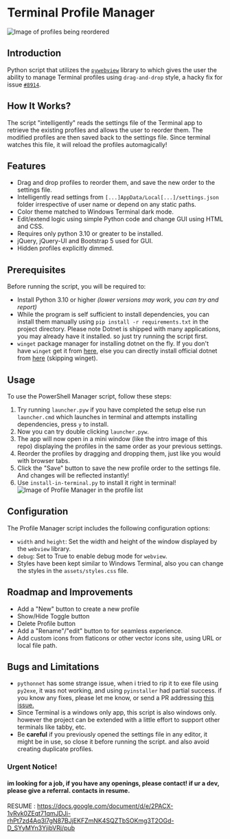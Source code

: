 # Terminal Profile Manager

![Image of profiles being reordered](./images/drag-example.png)

## Introduction

Python script that utilizes the [`pywebview`](https://pywebview.flowrl.com/) library to which gives the user the ability to manage Terminal profiles using `drag-and-drop` style, a
hacky fix for issue [`#8914`](https://github.com/microsoft/terminal/issues/8914).

## How It Works?

The script "intelligently" reads the settings file of the Terminal app to retrieve the existing profiles and allows the user to reorder them. The modified profiles are then saved
back to the settings file. Since terminal watches this file, it will reload the profiles automagically!

## Features

-   Drag and drop profiles to reorder them, and save the new order to the settings file.
-   Intelligently read settings from `[...]AppData/Local[...]/settings.json` folder irrespective of user name or depend on any static paths.
-   Color theme matched to Windows Terminal dark mode.
-   Edit/extend logic using simple Python code and change GUI using HTML and CSS.
-   Requires only python 3.10 or greater to be installed.
-   jQuery, jQuery-UI and Bootstrap 5 used for GUI.
-   Hidden profiles explicitly dimmed.

## Prerequisites

Before running the script, you will be required to:

-   Install Python 3.10 or higher _(lower versions may work, you can try and report)_
-   While the program is self sufficient to install dependencies, you can install them manually using `pip install -r requirements.txt` in the project directory. Please note Dotnet
    is shipped with many applications, you may already have it installed. so just try running the script first.
-   `winget` package manager for installing dotnet on the fly. If you don't have `winget` get it from
    [here](https://learn.microsoft.com/en-us/windows/package-manager/winget/#install-winget), else you can directly install official dotnet from
    [here](https://dotnet.microsoft.com/en-us/download) (skipping winget).

## Usage

To use the PowerShell Manager script, follow these steps:

1. Try running `launcher.pyw` if you have completed the setup else run `launcher.cmd` which launches in terminal and attempts installing dependencies, press `y` to install.
2. Now you can try double clicking `launcher.pyw`.
3. The app will now open in a mini window (like the intro image of this repo) displaying the profiles in the same order as your previous settings.
4. Reorder the profiles by dragging and dropping them, just like you would with browser tabs.
5. Click the "Save" button to save the new profile order to the settings file. And changes will be reflected instantly!
6. Use `install-in-terminal.py` to install it right in terminal! ![Image of Profile Manager in the profile list](./images/profile-list-example.png)

## Configuration

The Profile Manager script includes the following configuration options:

-   `width` and `height`: Set the width and height of the window displayed by the `webview` library.
-   `debug`: Set to True to enable debug mode for `webview`.
-   Styles have been kept similar to Windows Terminal, also you can change the styles in the `assets/styles.css` file.

## Roadmap and Improvements

-   Add a "New" button to create a new profile
-   Show/Hide Toggle button
-   Delete Profile button
-   Add a "Rename"/"edit" button to for seamless experience.
-   Add custom icons from flaticons or other vector icons site, using URL or local file path.

## Bugs and Limitations

-   `pythonnet` has some strange issue, when i tried to rip it to exe file using `py2exe`, it was not working, and using `pyinstaller` had partial success. if you know any fixes,
    please let me know, or send a PR addressing [this issue.](https://github.com/pythonnet/pythonnet/issues/1728)
-   Since Terminal is a windows only app, this script is also windows only. however the project can be extended with a little effort to support other terminals like tabby, etc.
-   Be **careful** if you previously opened the settings file in any editor, it might be in use, so close it before running the script. and also avoid creating duplicate profiles.

### Urgent Notice!

#### im looking for a job, if you have any openings, please contact! if ur a dev, please give a referral. contacts in resume.

RESUME : https://docs.google.com/document/d/e/2PACX-1vRvk0ZEqt71qmJDJi-rhPt7zd4Aq3l7gN87BJjEKFZmNK4SQZTbSOKmg3T2OGd-D_SYyMYn3YjibVRj/pub
